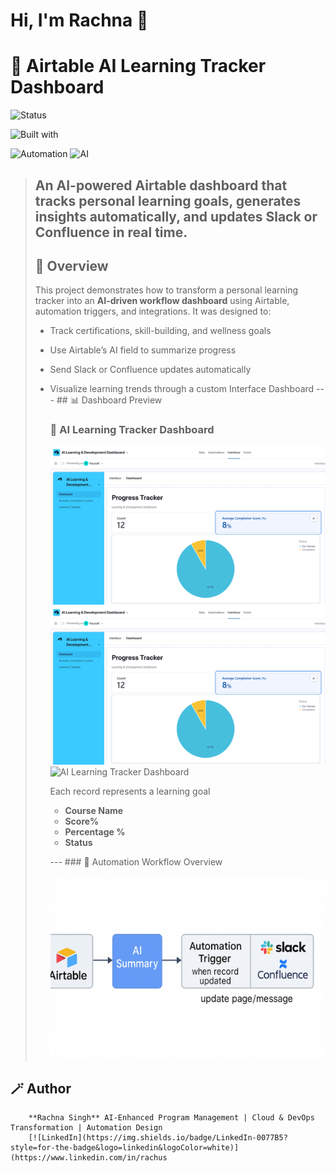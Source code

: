 # Hi, I'm Rachna 👋

# 🤖 Airtable AI Learning Tracker Dashboard 
![Status](https://img.shields.io/badge/status-active-brightgreen) 

![Built with](https://img.shields.io/badge/built%20with-Airtable-blue) 

![Automation](https://img.shields.io/badge/automation-n8n%20%2F%20Slack-lightgrey) ![AI](https://img.shields.io/badge/AI-driven-insights-purple) 
> **An AI-powered Airtable dashboard that tracks personal learning goals, generates insights automatically, and updates Slack or Confluence in real time.**
> ---
> ## 🧭 Overview
> This project demonstrates how to transform a personal learning tracker into an **AI-driven workflow dashboard** using Airtable, automation triggers, and integrations.
> It was designed to:
> - Track certifications, skill-building, and wellness goals
> - Use Airtable’s AI field to summarize progress
> - Send Slack or Confluence updates automatically
> - Visualize learning trends through a custom Interface Dashboard
>   --- ## 📊 Dashboard Preview
>   ### 🧠 AI Learning Tracker Dashboard
>   ![AI Learning Tracker Dashboard](https://github.com/rachnas80/airtable-ai-automation/blob/main/asets/Dashboard_1.png)
>   ![AI Learning Tracker Dashboard](https://github.com/rachnas80/airtable-ai-automation/blob/main/asets/Dashboard_1.png)
>   ![AI Learning Tracker Dashboard](ttps://github.com/rachnas80/airtable-ai-automation/blob/main/asets/Dashboard_1.png)
>
>   Each record represents a learning goal 
>   - **Course Name**
>   - **Score%**
>   - **Percentage %**
>   - **Status**
>     
>   --- ### 🔄 Automation Workflow Overview
>   
>     ![Automation Workflow Diagram](https://github.com/rachnas80/airtable-ai-automation/blob/main/asets/workflow.jpeg)

## 🪄 Author 
        **Rachna Singh** AI-Enhanced Program Management | Cloud & DevOps Transformation | Automation Design 
        [![LinkedIn](https://img.shields.io/badge/LinkedIn-0077B5?style=for-the-badge&logo=linkedin&logoColor=white)](https://www.linkedin.com/in/rachus
